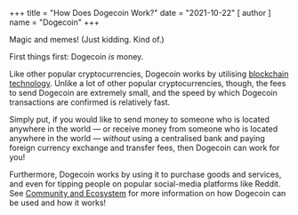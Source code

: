 +++
title = "How Does Dogecoin Work?"
date = "2021-10-22"
[ author ]
  name = "Dogecoin"
+++
 
Magic and memes! (Just kidding. Kind of.) 

First things first: Dogecoin *is* money.  

Like other popular cryptocurrencies, Dogecoin works by utilising [blockchain technology](/dogepedia/articles/what-is-a-blockchain). Unlike a lot of other popular cryptocurrencies, though, the fees to send Dogecoin are extremely small, and the speed by which Dogecoin transactions are confirmed is relatively fast.

Simply put, if you would like to send money to someone who is located anywhere in the world — or receive money from someone who is located anywhere in the world — *without* using a centralised bank and paying foreign currency exchange and transfer fees, then Dogecoin can work for you! 

Furthermore, Dogecoin works by using it to purchase goods and services, and even for tipping people on popular social-media platforms like Reddit. See [Community and Ecosystem](/dogepedia/#community-and-ecosystem) for more information on how Dogecoin can be used and how it works!